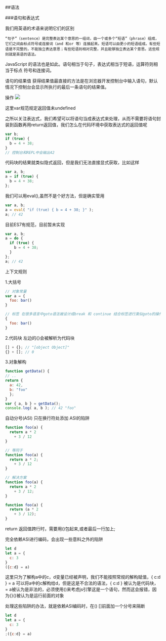 ##语法

###语句和表达式

我们用英语的术语来说明它们的区别

    “句子”（sentence）是完整表达某个意思的一组词，由一个或多个“短语”（phrase）组成，它们之间由标点符号或连接词（and 和or 等）连接起来。短语可以由更小的短语组成。有些短语是不完整的，不能独立表达意思；有些短语则相对完整，并且能够独立表达某个意思。这些规则就是英语的语法。

JavaScript 的语法也是如此。语句相当于句子，表达式相当于短语，运算符则相当于标点
符号和连接词。


语句的结果值
获得结果值最直接的方法是在浏览器开发控制台中输入语句，默认情况下控制台会显示所执行的最后一条语句的结果值。

操作
![](https://img2018.cnblogs.com/blog/1361028/201903/1361028-20190320125100907-1015272149.png)

这里var规范规定返回值未undefined

之所以关注表达式，我们希望可以将语句当成表达式来处理，从而不需要将语句封装到函数再用return返回值，我们怎么在代码环境中获取表达式的返回值呢
```js
var b;
if (true) {
  b = 4 + 38;
}
// 控制台和REPL中会输出42
```
代码块的结果就类似隐式返回，但是我们无法直接显式获取，比如这样
```js
var a, b;
a = if (true) {
  b = 4 + 38;
};
```
我们可以用eval(),虽然不是个好方法，但是确实管用
```js
var a, b;
a = eval( "if (true) { b = 4 + 38; }" );
a; // 42
```
目前ES7有规范，目前暂未实现
```js
var a, b;
a = do {
  if (true) {
    b = 4 + 38;
  }
};
a; // 42
```

上下文规则

1.大括号
```js
// 对象常量
var a = {
  foo: bar()
}

// 标签 在很多语言中goto语法被设计成break 和 continue 结合标签进行类似goto的操作
{
  foo: bar()
}
```
2.代码块 左边的{}会被解析为代码块
```js
[] + {}; // "[object Object]"
{} + []; // 0
```
3.对象解构
```js
function getData() {
// ..
return {
  a: 42,
  b: "foo"
  };
}
var { a, b } = getData();
console.log( a, b ); // 42 "foo"
```
自动分号(ASI)
只在换行符处添加
ASI的陷阱
```js
function foo(a) {
  return a * 2 
    + 3 / 12
}

// 等同于
function foo(a) {
  return a * 2;
    + 3 / 12
}

// 解决方案
function foo(a) {
  return a * 2
    + 3 / 12;
}

function foo(a) {
  return (a * 2
    + 3 / 12);
}
```
return 返回值跨行时，需要用()包起来,或者最后一行加上;

完全依赖ASI进行编码，会出现一些意料之外的陷阱
```js
let d 
let a = {
  c: 3
}
({c:d} = a)
```
这里只为了解构a中的c，d变量已经被声明，我们不能按照常规的解构赋值，{ c:d } = a 可以将a中的c解构给d，但是这是不合法的语法，{ c:d } 被认为是代码块，= a被认为是非法的，必须使用()来考虑js引擎这是一个语句，然而这会报错，因为{}()被认为是运行前面的对象

处理这些陷阱的办法，就是依赖ASI编码时，在() []前面加一个分号来隔断
```js
let d 
let a = {
  c: 3
}
;({c:d} = a)
```
